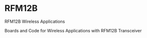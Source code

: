 # RFM12B
RFM12B Wireless Applications

Boards and Code for Wireless Applications with RFM12B Transceiver
